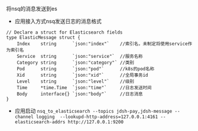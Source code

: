 将nsq的消息发送到es

* 应用接入方式nsq发送日志的消息格式

```
// Declare a struct for Elasticsearch fields
type ElasticMessage struct {
	Index    string      `json:"index"`    //索引名，未制定将使用service作为索引名
	Service  string      `json:"service"`  //服务名称
	Category string      `json:"category"` //类别
	Pod      string      `json:"pod"`      //k8s的pod名称
	Xid      string      `json:"xid"`      //全局事务id
	Level    string      `json:"level"`    //级别
	Time     *time.Time  `json:"time"`     //日志发送时间
	Body     interface{} `json:"body"`     //日志消息
}

```

* 应用启动
``
nsq_to_elasticsearch --topics jdsh-pay,jdsh-message --channel logging  --lookupd-http-address=127.0.0.1:4161 --elasticsearch-addrs http://127.0.0.1:9200
``
